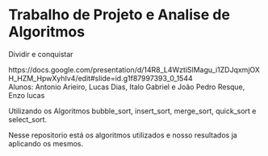 # Trabalho de Projeto e Analise de Algoritmos
<p>Dividir e conquistar</p>
https://docs.google.com/presentation/d/14R8_L4WztiSlMagu_i1ZDJqxmjOXH_HZM_HpwXyhIv4/edit#slide=id.g1f87997393_0_1544
<br/>
   Alunos: Antonio Arieiro, Lucas Dias, Italo Gabriel e João Pedro Resque, Enzo lucas
   
   Utilizando os Algoritmos bubble_sort, insert_sort, merge_sort, quick_sort e select_sort.
   
   Nesse repositorio está os algoritmos utilizados e nosso resultados ja aplicando os mesmos.
